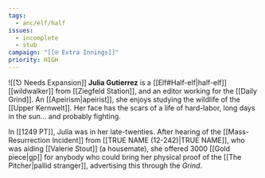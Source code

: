 ```yaml
---
tags:
  - anc/elf/half
issues:
  - incomplete
  - stub
campaign: "[[⍟ Extra Innings]]"
priority: HIGH
---
```

![[⎋ Needs Expansion]]
**Julia Gutierrez** is a [[Elf#Half-elf|half-elf]] [[wildwalker]] from [[Ziegfeld Station]], and an editor working for the [[Daily Grind]]. An [[Apeirism|apeirist]], she enjoys studying the wildlife of the [[Upper Kernwelt]]. Her face has the scars of a life of hard-labor, long days in the sun... and probably fighting.

In [[1249 PT]], Julia was in her late-twenties. After hearing of the [[Mass-Resurrection Incident]] from [[TRUE NAME (12-242)|TRUE NAME]], who was aiding [[Valerie Stout]] (a housemate), she offered 3000 [[Gold piece|gp]] for anybody who could bring her physical proof of the [[The Pitcher|pallid stranger]], advertising this through the *Grind*.